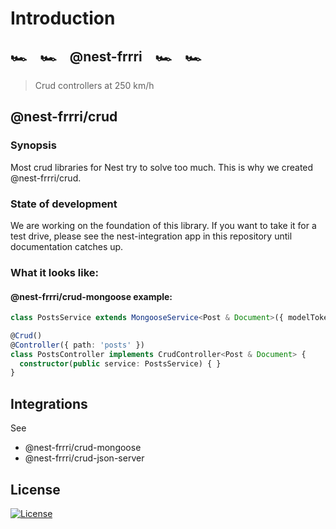 # Introduction

## 🏎️ 🏎️ @nest-frrri 🏎️ 🏎️

> Crud controllers at 250 km/h

## @nest-frrri/crud

### Synopsis

Most crud libraries for Nest try to solve too much. This is why we created @nest-frrri/crud.

### State of development

We are working on the foundation of this library. If you want to take it for a test drive, please see the nest-integration app in this repository until documentation catches up.

### What it looks like:

#### @nest-frrri/crud-mongoose example:

```typescript
class PostsService extends MongooseService<Post & Document>({ modelToken: 'Post' }) { }

@Crud()
@Controller({ path: 'posts' })
class PostsController implements CrudController<Post & Document> {
  constructor(public service: PostsService) { }
}
```

## Integrations

See
- @nest-frrri/crud-mongoose
- @nest-frrri/crud-json-server

## License

[![License](http://img.shields.io/:license-mit-blue.svg?style=flat-square)](http://badges.mit-license.org)
